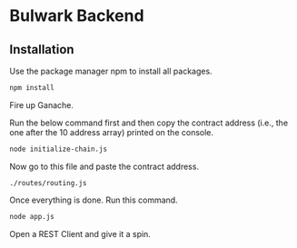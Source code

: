 # Bulwark Backend

## Installation

Use the package manager npm to install all packages.

```bash
npm install
```

Fire up Ganache.

Run the below command first and then copy the contract address (i.e., the one after the 10 address array) printed on the console. 

```bash
node initialize-chain.js
```
Now go to this file and paste the contract address.
```path
./routes/routing.js 
```

Once everything is done. Run this command.
```bash
node app.js
```

Open a REST Client and give it a spin.
